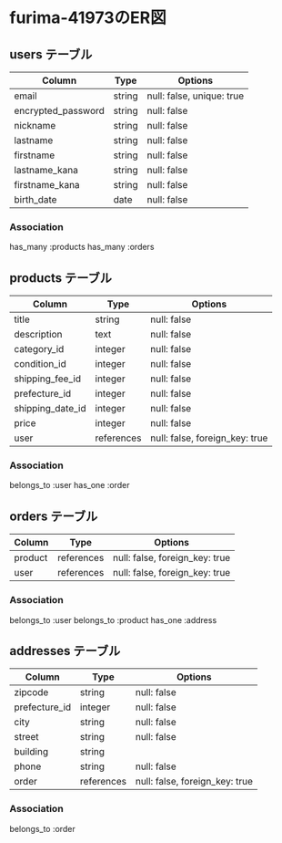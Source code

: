 # furima-41973のER図

## users テーブル

| Column             | Type   | Options                   |
| ------------------ | ------ | ------------------------- |
| email              | string | null: false, unique: true |
| encrypted_password | string | null: false               |
| nickname           | string | null: false               |
| lastname           | string | null: false               |
| firstname          | string | null: false               |
| lastname_kana      | string | null: false               |
| firstname_kana     | string | null: false               |
| birth_date         | date   | null: false               |

### Association
has_many :products
has_many :orders

## products テーブル

| Column           | Type       | Options                        |
| ---------------- | ---------- | ------------------------------ |
| title            | string     | null: false                    |
| description      | text       | null: false                    |
| category_id      | integer    | null: false                    |
| condition_id     | integer    | null: false                    |
| shipping_fee_id  | integer    | null: false                    |
| prefecture_id    | integer    | null: false                    |
| shipping_date_id | integer    | null: false                    |
| price            | integer    | null: false                    |
| user             | references | null: false, foreign_key: true |

### Association
belongs_to :user
has_one    :order


## orders テーブル

| Column     | Type       | Options                        |
| ---------- | ---------- | ------------------------------ |
| product    | references | null: false, foreign_key: true |
| user       | references | null: false, foreign_key: true |


### Association
belongs_to :user
belongs_to :product
has_one    :address


## addresses テーブル

| Column        | Type       | Options                        |
| ------------- | ---------- | ------------------------------ |
| zipcode       | string     | null: false                    |
| prefecture_id | integer    | null: false                    |
| city          | string     | null: false                    |
| street        | string     | null: false                    |
| building      | string     |                                |
| phone         | string     | null: false                    |
| order         | references | null: false, foreign_key: true |

### Association
belongs_to :order